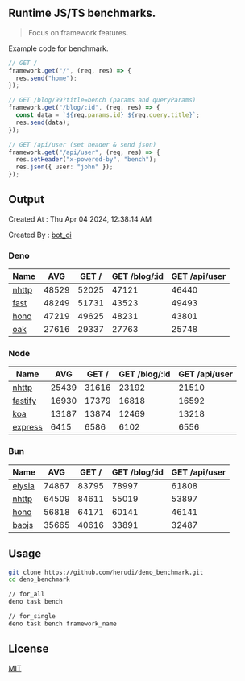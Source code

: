 ## Runtime JS/TS benchmarks.

> Focus on framework features.

Example code for benchmark.
```ts
// GET /
framework.get("/", (req, res) => {
  res.send("home");
});

// GET /blog/99?title=bench (params and queryParams)
framework.get("/blog/:id", (req, res) => {
  const data = `${req.params.id} ${req.query.title}`;
  res.send(data);
});

// GET /api/user (set header & send json)
framework.get("/api/user", (req, res) => {
  res.setHeader("x-powered-by", "bench");
  res.json({ user: "john" });
});
```

## Output
Created At : Thu Apr 04 2024, 12:38:14 AM

Created By : [bot_ci](https://github.com/herudi/deno_benchmarks/commits?author=github-actions%5Bbot%5D)


### Deno
|Name|AVG|GET /|GET /blog/:id|GET /api/user|
|----|----|----|----|----|
|[nhttp](https://github.com/nhttp/nhttp)|48529|52025|47121|46440|
|[fast](https://github.com/danteissaias/fast)|48249|51731|43523|49493|
|[hono](https://github.com/honojs/hono)|47219|49625|48231|43801|
|[oak](https://github.com/oakserver/oak)|27616|29337|27763|25748|
  


### Node
|Name|AVG|GET /|GET /blog/:id|GET /api/user|
|----|----|----|----|----|
|[nhttp](https://github.com/nhttp/nhttp)|25439|31616|23192|21510|
|[fastify](https://github.com/fastify/fastify)|16930|17379|16818|16592|
|[koa](https://github.com/koajs/koa)|13187|13874|12469|13218|
|[express](https://github.com/expressjs/express)|6415|6586|6102|6556|
  


### Bun
|Name|AVG|GET /|GET /blog/:id|GET /api/user|
|----|----|----|----|----|
|[elysia](https://github.com/elysiajs/elysia)|74867|83795|78997|61808|
|[nhttp](https://github.com/nhttp/nhttp)|64509|84611|55019|53897|
|[hono](https://github.com/honojs/hono)|56818|64171|60141|46141|
|[baojs](https://github.com/mattreid1/baojs)|35665|40616|33891|32487|
  



## Usage

```bash
git clone https://github.com/herudi/deno_benchmark.git
cd deno_benchmark

// for_all
deno task bench

// for_single
deno task bench framework_name
```

## License

[MIT](LICENSE)

